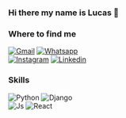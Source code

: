 

### Hi there my name is Lucas 👋

<!--
**lucasfozzatti/lucasfozzatti** is a ✨ _special_ ✨ repository because its `README.md` (this file) appears on your GitHub profile.-->


### Where to find me


[![Gmail](https://img.shields.io/badge/Gmail-red?style=for-the-badge&logo=gmail&logoColor=white&labelColor=101010)](https://mail.google.com/mail/u/0/?tab=rm&ogbl#inbox)
[![Whatsapp](https://img.shields.io/badge/Whatsapp-green?style=for-the-badge&logo=whatsapp&logoColor=white&labelColor=101010)](https://wa.me/+542612127148)</br>
[![Instagram](https://img.shields.io/badge/Instagram-orange?style=for-the-badge&logo=instagram&logoColor=white&labelColor=101010)](https://www.instagram.com/fozzattilucas/)
[![Linkedin](https://img.shields.io/badge/Linkedin-blue?style=for-the-badge&logo=linkedin&logoColor=white&labelColor=101010)](https://www.linkedin.com/in/lucas-fozzatti-4b029a202/)</br>

### Skills

![Python](https://img.shields.io/badge/-python-yellow?logo=python&logoColor=white&logoWidth=30&logoHeigth=40&style=for-the-badge)
![Django](https://img.shields.io/badge/-Django-008000?logo=django&logoColor=white&logoWidth=30&logoHeigth=40&style=for-the-badge)</br>
![Js](https://img.shields.io/badge/-JavaScript-ffd200?logo=javascript&logoColor=white&logoWidth=30&logoHeigth=40&style=for-the-badge)
![React](https://img.shields.io/badge/-ReactJs-61DAFB?logo=react&logoColor=white&logoWidth=30&logoHeigth=40&style=for-the-badge)</br>

  
